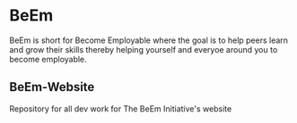 # BeEm
BeEm is short for Become Employable where the goal is to help peers learn and grow their skills thereby helping yourself and everyoe around you to become employable.

## BeEm-Website
Repository for all dev work for The BeEm Initiative's website
